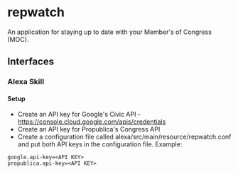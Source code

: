 # repwatch
An application for staying up to date with your Member's of Congress (MOC). 

## Interfaces
### Alexa Skill
#### Setup
* Create an API key for Google's Civic API - https://console.cloud.google.com/apis/credentials
* Create an API key for Propublica's Congress API
* Create a configuration file called alexa/src/main/resource/repwatch.conf and put both API keys in the configuration file.
Example:

```
google.api-key=<API KEY>
propublica.api-key=<API KEY>
```